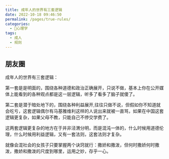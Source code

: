 ```yaml
---
title: 成年人的世界有三套逻辑
date: 2022-10-18 09:46:50
permalink: /pages/true-rules/
categories:
  - 💞️心理学
tags:
  - 成人
  - 规则
---
```


## 朋友圈

成年人的世界有三套逻辑：

第一套是是明面的，围绕各种道德和政治正确展开，只说不做，基本上你在公开媒体上能看到的各种观点都是这一层逻辑，听多了看多了脑子就傻了。

第二套是潜于暗处地下的，围绕各种利益展开,往往只做不说，但假如你不知道就会吃亏，这套逻辑偶尔有马基雅维利这样的人说出来就被一直骂，如果在中国这套逻辑更复杂，如果父母不教，只能自己不停交学费了。

这两套逻辑更复杂的地方在于并非泾渭分明，而是混沌一体的，什么时候用道德伦理，什么时候用利益逻辑，又有一套法则，这套法则才复杂。

就像会混社会的女孩子只要掌握两个诀窍就行：撒娇和撒泼，但何时撒娇何时撒泼，撒娇和撒泼的尺度到哪里，运用之妙，存乎一心。